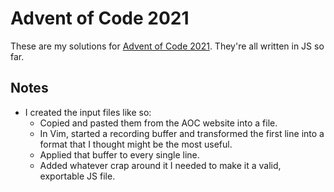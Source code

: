 # Advent of Code 2021

These are my solutions for [Advent of Code 2021]. They're all written in JS so
far.

## Notes

- I created the input files like so:
    - Copied and pasted them from the AOC website into a file.
	- In Vim, started a recording buffer and transformed the first line into a
	  format that I thought might be the most useful.
	- Applied that buffer to every single line.
	- Added whatever crap around it I needed to make it a valid, exportable JS
	  file.

[Advent of Code 2021]: https://adventofcode.com/2021/

